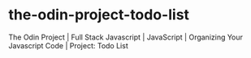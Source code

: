 # the-odin-project-todo-list
The Odin Project | Full Stack Javascript | JavaScript | Organizing Your Javascript Code | Project: Todo List
